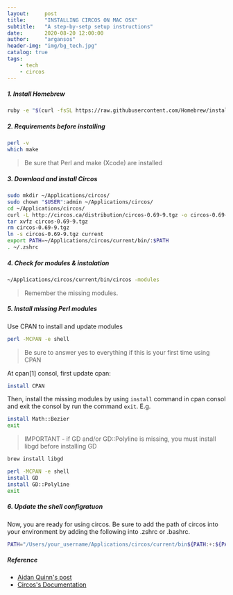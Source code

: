 ```yaml
---
layout:     post
title:      "INSTALLING CIRCOS ON MAC OSX"
subtitle:   "A step-by-setp setup instructions"
date:       2020-08-20 12:00:00
author:     "argansos"
header-img: "img/bg_tech.jpg"
catalog: true
tags:
    - tech
    - circos
---
```


##### 1. Install Homebrew

```bash
ruby -e "$(curl -fsSL https://raw.githubusercontent.com/Homebrew/install/master/install)"
```

##### 2. Requirements before installing

```bash
perl -v
which make
```

> Be sure that Perl and make (Xcode) are installed

##### 3. Download and install Circos

```bash
sudo mkdir ~/Applications/circos/
sudo chown "$USER":admin ~/Applications/circos/
cd ~/Applications/circos/
curl -L http://circos.ca/distribution/circos-0.69-9.tgz -o circos-0.69-9.tgz
tar xvfz circos-0.69-9.tgz
rm circos-0.69-9.tgz
ln -s circos-0.69-9.tgz current
export PATH=~/Applications/circos/current/bin/:$PATH
. ~/.zshrc
```

##### 4. Check for modules & instalation

```bash
~/Applications/circos/current/bin/circos -modules
```

> Remember the missing modules.

##### 5. Install missing Perl modules

Use CPAN to install and update modules

```bash
perl -MCPAN -e shell
```

> Be sure to answer yes to everything if this is your first time using CPAN

At cpan[1] consol, first update cpan:

```bash
install CPAN
```

Then, install the missing modules by using `install` command in cpan consol and exit the consol by run the command `exit`. E.g.

```bash
install Math::Bezier
exit
```

> IMPORTANT - if GD and/or GD::Polyline is missing, you must install libgd before installing GD

```bash
brew install libgd

perl -MCPAN -e shell
install GD
install GD::Polyline
exit
```

##### 6. Update the shell configratuon

Now, you are ready for using circos. Be sure to add the path of circos into your environment by adding the following into .zshrc or .bashrc.

```bash
PATH="/Users/your_username/Applications/circos/current/bin${PATH:+:${PATH}}"; export PATH;
```

##### Reference
* [Aidan Quinn's post](http://aidanquinn.net/blog/blog/2015/11/11/installing-circos-on-mac-osx/)
* [Circos's Documentation](http://circos.ca/software/installation/)
